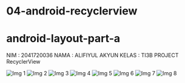# 04-android-recyclerview

# android-layout-part-a
NIM : 2041720036
NAMA : ALIFIYUL AKYUN
KELAS : TI3B
PROJECT RecyclerView

![Img 1](image/1.jpeg)
![Img 2](image/2.jpeg)
![Img 3](image/3.jpeg)
![Img 4](image/4.jpeg)
![Img 5](image/5.jpeg)
![Img 6](image/6.jpeg)
![Img 7](image/7.jpeg)
![Img 8](image/8.jpeg)